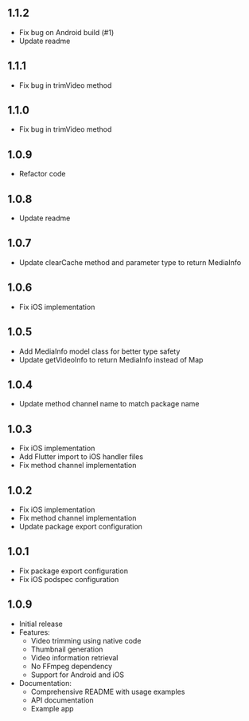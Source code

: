 ## 1.1.2

- Fix bug on Android build (#1)
- Update readme

## 1.1.1

- Fix bug in trimVideo method

## 1.1.0

- Fix bug in trimVideo method

## 1.0.9

- Refactor code

## 1.0.8

- Update readme

## 1.0.7

- Update clearCache method and parameter type to return MediaInfo

## 1.0.6

- Fix iOS implementation

## 1.0.5

- Add MediaInfo model class for better type safety
- Update getVideoInfo to return MediaInfo instead of Map

## 1.0.4

- Update method channel name to match package name

## 1.0.3

- Fix iOS implementation
- Add Flutter import to iOS handler files
- Fix method channel implementation

## 1.0.2

- Fix iOS implementation
- Fix method channel implementation
- Update package export configuration

## 1.0.1

- Fix package export configuration
- Fix iOS podspec configuration

## 1.0.9

- Initial release
- Features:
  - Video trimming using native code
  - Thumbnail generation
  - Video information retrieval
  - No FFmpeg dependency
  - Support for Android and iOS
- Documentation:
  - Comprehensive README with usage examples
  - API documentation
  - Example app
